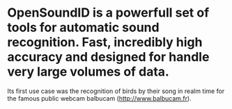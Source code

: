 # OpenSoundID is a powerfull set of tools for automatic sound recognition. Fast, incredibly high accuracy and designed for handle very large volumes of data.


Its first use case was the recognition of birds by their song in realm time for the famous public webcam balbucam (http://www.balbucam.fr). 
